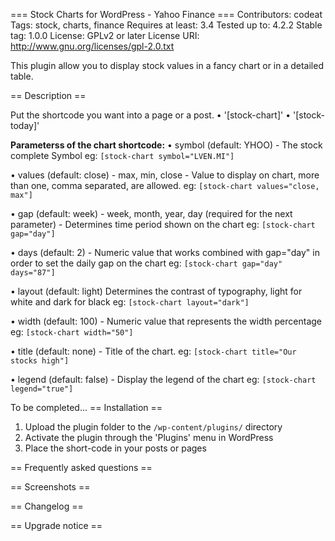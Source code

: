=== Stock Charts for WordPress - Yahoo Finance ===
Contributors: codeat 
Tags: stock, charts, finance
Requires at least: 3.4
Tested up to: 4.2.2
Stable tag: 1.0.0
License: GPLv2 or later
License URI: http://www.gnu.org/licenses/gpl-2.0.txt

This plugin allow you to display stock values in a fancy chart or in a detailed table.

== Description ==

Put the shortcode you want into a page or a post.
• '[stock-chart]'
• '[stock-today]'

**Parameterss of the chart shortcode:**
• symbol (default: YHOO) - The stock complete Symbol eg: `[stock-chart symbol="LVEN.MI"]`

• values (default: close) - max, min, close - Value to display on chart, more than one, comma separated, are allowed. eg: `[stock-chart values="close, max"]`

• gap (default: week) - week, month, year, day (required for the next parameter) - Determines time period shown on the chart eg: `[stock-chart gap="day"]`

• days (default: 2) - Numeric value that works combined with gap="day" in order to set the daily gap on the chart eg: `[stock-chart gap="day" days="87"]`

• layout (default: light) Determines the contrast of typography, light for white and dark for black eg: `[stock-chart layout="dark"]`

• width (default: 100) - Numeric value that represents the width percentage eg: `[stock-chart width="50"]`

• title (default: none) - Title of the chart. eg: `[stock-chart title="Our stocks high"]`

• legend (default: false) - Display the legend of the chart eg: `[stock-chart legend="true"]`


To be completed...
== Installation ==

1. Upload the plugin folder to the `/wp-content/plugins/` directory
2. Activate the plugin through the 'Plugins' menu in WordPress
3. Place the short-code in your posts or pages

== Frequently asked questions ==



== Screenshots ==



== Changelog ==



== Upgrade notice ==
